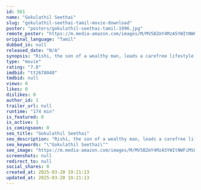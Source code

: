 ```yaml
---
id: 561
name: "Gokulathil Seethai"
slug: "gokulathil-seethai-tamil-movie-download"
poster: "posters/gokulathil-seethai-tamil-1996.jpg"
remote_poster: "https://m.media-amazon.com/images/M/MV5BZmY4MzA5YWItNWFiMS00OWJkLWJlMTMtODA2NTFjNmIxNDVmXkEyXkFqcGdeQXVyODEzOTQwNTY@._V1_SX300.jpg"
original_language: "Tamil"
dubbed_in: null
released_date: "N/A"
synopsis: "Rishi, the son of a wealthy man, leads a carefree lifestyle. However, his life begins to change when he meets Nila, a college student, and gradually falls in love with her."
type: "movie"
rating: "7.8"
imdbid: "tt2678040"
tmdbid: null
views: 0
likes: 0
dislikes: 0
author_id: 1
trailer_url: null
runtime: "174 min"
is_featured: 0
is_active: 1
is_comingsoon: 0
seo_title: "Gokulathil Seethai"
seo_description: "Rishi, the son of a wealthy man, leads a carefree lifestyle. However, his life begins to change when he meets Nila, a college student, and gradually falls in love with her."
seo_keywords: "\"Gokulathil Seethai\""
seo_image: "https://m.media-amazon.com/images/M/MV5BZmY4MzA5YWItNWFiMS00OWJkLWJlMTMtODA2NTFjNmIxNDVmXkEyXkFqcGdeQXVyODEzOTQwNTY@._V1_SX300.jpg"
screenshots: null
redirect_to: null
social_shares: 0
created_at: 2025-03-20 19:21:13
updated_at: 2025-03-20 19:21:13
---
```


